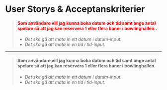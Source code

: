 # User Storys & Acceptanskriterier

> #### <span style="color:red">Som användare vill jag kunna boka datum och tid samt ange antal spelare så att jag kan reservera 1 eller flera baner i bowlinghallen.</span>.
> - *Det ska gå att mata in ett datum i datum-input.*
> - *Det ska gå att mata in en tid i tid-input.*

---

> #### Som användare vill jag kunna boka datum och tid samt ange antal spelare så att jag kan reservera 1 eller flera baner i bowlinghallen.
> - *Det ska gå att mata in ett datum i datum-input.*
> - *Det ska gå att mata in en tid i tid-input.*
